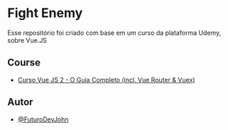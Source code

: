 
# Fight Enemy

Esse repositório foi criado com base em um curso da plataforma Udemy, sobre Vue.JS



## Course

 - [Curso Vue JS 2 - O Guia Completo (incl. Vue Router & Vuex)
](https://www.udemy.com/course/vue-js-completo)
 
## Autor

- [@FuturoDevJohn](https://github.com/21Johnn)

